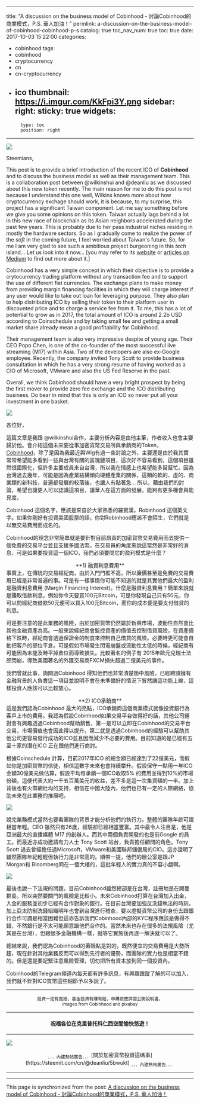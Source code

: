 
---
title: "A discussion on the business model of Cobinhood - 討論Cobinhood的商業模式，P.S. 華人加油！"
permlink: a-discussion-on-the-business-model-of-cobinhood-cobinhood-p-s
catalog: true
toc_nav_num: true
toc: true
date: 2017-10-03 15:22:00
categories:
- cobinhood
tags:
- cobinhood
- cryptocurrency
- cn
- cn-cryptocurrency
- ico
thumbnail: https://i.imgur.com/KkFpi3Y.png
sidebar:
    right:
        sticky: true
widgets:
    -
        type: toc
        position: right
---


![](https://i.imgur.com/KkFpi3Y.png)

Steemians, 

This post is to provide a brief introduction of the recent ICO of **Cobinhood** and to discuss the business model as well as their management team. This is a collaboration post between @wilkinshui and @deanliu as we discussed about this new token recently. The main reason for me to do this post is not because I understand this one well, Wilkins knows more about how cryptocurrency exchage should work, it is because, to my surprise, this project has a significant Taiwan component. Let me say something before we give you some opinions on this token. Taiwan actually lags behind a lot in this new race of blockchain as its Asian neighbors accelerated during the past few years. This is probably due to her pass industrial niches residing in mostly the hardware sectors. So as I gradually come to realize the power of the *soft* in the  coming future, I feel worried about Taiwan's future. So, for me I am very glad to see such a ambitious project burgeoning in this *tech* island... Let us look into it now...  [you may refer to its [website](https://cobinhood.com/) or [articles on Medium](https://medium.com/@Cobinhood) to find out more about it.]

Cobinhood has a very simple concept in which their objective is to provide a crytocurrency trading platform without any transaction fee and to support the use of different fiat currencies. The exchange plans to make money from providing margin financing facilities in which they will charge interest if any user would like to take out loan for leveraging purpose. They also plan to help distributing ICO by selling their token to their platform user in discounted price and to charge a service fee from it. To me, this has a lot of potential to grow as in 2017, the total amount of ICO is around 2.2b USD according to Coinschedule and by taking small fee and getting a small market share already mean a good profitability for Cobinhood.

Their management team is also very impressive despite of young age. Their CEO Popo Chen, is one of the co-founder of the most successful live streaming (M17) within Asia. Two of the developers are also ex-Google employee. Recently, the company invited Tony Scott to provide business consultation in which he has a very strong resume of having worked as a CIO of Microsoft, VMware and also the US Fed Reserve in the past.

Overall, we think Cobinhood should have a very bright prospect by being the first mover to provide zero fee exchange and the ICO distributing business. Do bear in mind that this is only an ICO so never put all your investment in one basket.

![](https://i.imgur.com/KkFpi3Y.png)

各位好，

這篇文章是我跟 @wilkinshui合作，主要分析內容是由他主筆，作者收入也會主要歸於他。會介紹這個未來要從事加密貨幣交易所與承銷商的Token，[Cobinhood](https://cobinhood.com/)，除了是因為我最近與Wig有過一些討論之外，主要還是由於我其實常常希望能多看到一些與台灣有關的區塊鏈項目，這次好不容易看到，這個項目雖然很國際化，但許多主要成員來自台灣，所以我在情感上也希望能多幫幫忙。因為台灣過去幾年，可能是因為產業結構傾向硬體產業的關係，這類的軟的、虛的、商業類的新科技，普遍都發展的較落後，也讓人有點著急... 所以，藉由我們的討論，希望也讓更人可以認識這項目，讓華人在這方面的發展，能夠有更多機會與能見度。

 Cobinhood 這個名字，應該是來自於大家熟悉的羅賓漢，Robinhood 這個英文字。如果你剛好有投資美國股票的話，你對Robinhood應該不會陌生，它們就是以無交易費用而成名的。

Cobinhood的理念非常簡單就是要針對目前昂貴的加密貨幣交易費用而去提供一個免費的交易平台並且支援多國法幣。在交易員的角度來說這當然是非常好的消息，可是如果要投資這一個ICO，我們必須要問它的盈利模式是什麼？

<center> **1) 融資利息費用**</center>
事實上，在傳統的交易經紀商，由於入門門檻不高，所以廉價甚至是免費的交易費用已經是非常普遍的事。可是有一樣事情你可能不知道的就是其實他們最大的盈利是融資利息費用 (Margin Financing Interest)。什麼是融資利息費用？簡單來說就是賺取借款利息，例如你今天要買100元Bitcoin，可是你發現自己只有50元，你可以問經紀商借款50元便可以買入100元Bitcoin，而你的成本便是要支付借貸的利息。

可是要注意的是此業務的風險，由於加密貨幣仍然屬於新興市場，波動性自然會比其他金融資產為高。一般來說經紀商會監控資產的價值去控制借貸風險，在資產價格下跌時，經紀商會透過保證金的制度來控制自己借貸的風險。必要時更可能會自動把客戶的部位平倉。可是假如市場發生閃電崩盤或流動性太低的時候，經紀商有可能因為未能及時平掉倉位而導致損失。比較著名的例子有 2015年歐元兌瑞士法郎閃崩，導致美國著名的外匯交易商FXCM損失超過二億美元的事件。

我們曾就此事，詢問過Cobinhood 得知他們也非常清楚箇中風險，已經聘請擁有金融背景的人負責這一項目並說明不會在未準備好的情況下貿然讓這功能上線，這樣投資人應該可以比較放心。

<center>**2) ICO承銷商**</center>
這是我們認為Cobinhood 最大的亮點，ICO承銷商這個商業模式就像投資銀行為客戶上市的費用。我認為假設Cobinhood如果交易平台做得好的話，其他公司絕對會有興趣透過Cobinhood幫助銷售，第一是可以立即在Cobinhood的交易平台交易，市場價值也會因此得以提升。第二就是透過Cobinhood的經驗可以幫助其他公司更容易發行成功的ICO並且因而減少不必要的費用。目前知道的是已經有五至十家的潛在ICO 正在跟他們進行商討。

根據Coinschedule 計算，目前2017年ICO 的總金額已經達到了22億美元，而假如你是加密貨幣的信徒，相信這數字未來也會持續攀升。假設保守一點用一年ICO金額30億美元做估算，假設平均每承銷一個ICO收取5% 的費用並得到10%的市場份額，這便代表大約一千五百萬美元的收益，差不多是這一次集資額的一半。加上背後也有火幣網杜均的支持，相信在中國大陸內，他們也已有一定的人際網絡，協助未來在此業務的推展吧。

![](https://i.imgur.com/W206IgO.png)

說完業務模式當然也要看團隊的背景才能分析他們的執行力。整體的團隊年齡可謂相當年輕。CEO 雖然只有26歲，經驗卻已經相當豐富。其中最令人注目是，他是亞洲最大的直播媒體 M17 的創辦人。而其中兩個負責開發的也是前Google 的員工。而最近亦成功邀請有力人士 Tony Scott 站台，負責擔任顧問的角色。Tony Scott 過去曾經擔任過Microsoft，VMware和美國聯邦儲備局的CIO。這亦證明了雖然團隊年紀輕輕但執行力是非常高的。順帶一提，他們的辦公室是跟JP Morgan和 Bloomberg同在一個大樓的，這批年輕人的實力真的不容小覷啊。

![](https://i.imgur.com/JnZOy9M.png)

最後也說一下法規的問題，目前Cobinhood雖然總部是在台灣，註冊地是在開曼群島，所以突然要關門的風險是比較小。未來Cobinhood打算在台灣加入出金，入金的服務並初步已經有合作對象的銀行。在目前台灣要加強反洗錢執法的時刻，加上亞太防制洗錢組織明年也會到台灣進行稽查，要以虛擬貨幣公司的身份去跟銀行合作可謂是相當困難但這亦告訴我們Cobinhood內部的KYC程序應該是做得不錯，不然銀行是不太可能願意跟他們合作的。當然未來也存在很多的法規風險（尤其是在台灣），但跟很多金融機構一樣，就等它實施後再逐一解決就可以了。

總結來說，我們認為Cobinhood的著眼點是對的，既然便宜的交易費用是大勢所趨，現在針對其他業務反而可以得到先行者的優勢，而團隊的實力也是相當不錯的。但是還是要記緊注意風險管理，切勿把所有資本放到同一個投資內。

Cobinhood的Telegram頻道內每天都有許多訊息，有興趣跟蹤了解的可以加入，我們就不針對ICO買幣這些細節予以多說了。

*****

<center><sub>投資一定有風險，基金投資有賺有賠，申購前應詳閱公開說明書。<br>images from Cobinhood and pixabay</sub></center>

*****

#### <center>祝福各位在克里普托科仁西空間愉快悠遊！</center>

*****

![](https://steemitimages.com/DQmPYJ44bXPHwNGkxfrM4r8HCQepC7Rk58hzZ73oLZGhikb/panorama-2646143_1280.jpg)

<center><sub>．．．內建熱帖廣告．．．</sub>[關於加密貨幣投資這碼事](https://steemit.com/cn/@deanliu/5bwukt) <sub>．．．內建熱帖廣告．．．</sub></center>

*****

- - -

This page is synchronized from the post: [A discussion on the business model of Cobinhood - 討論Cobinhood的商業模式，P.S. 華人加油！](https://steemit.com/@deanliu/a-discussion-on-the-business-model-of-cobinhood-cobinhood-p-s)

